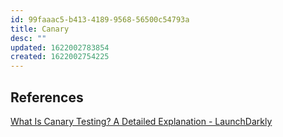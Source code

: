 ```yaml
---
id: 99faaac5-b413-4189-9568-56500c54793a
title: Canary
desc: ""
updated: 1622002783854
created: 1622002754225
---
```


## References

[What Is Canary Testing? A Detailed Explanation - LaunchDarkly](https://launchdarkly.com/blog/what-is-canary-testing-a-detailed-explanation/)
